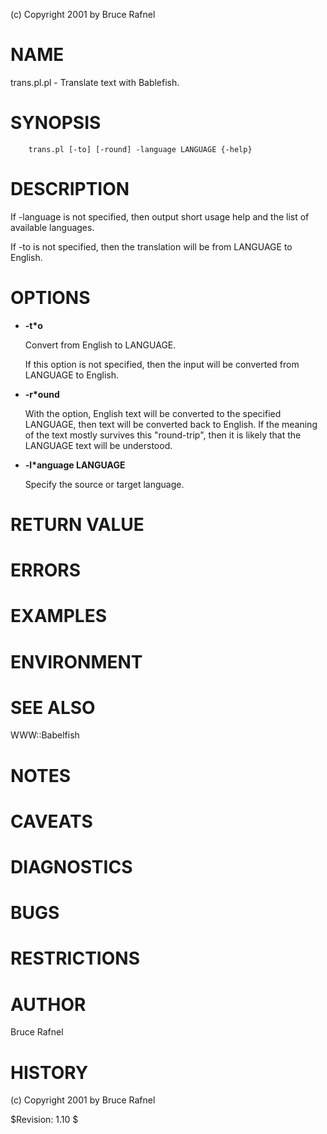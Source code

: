 (c) Copyright 2001 by Bruce Rafnel

# NAME

trans.pl.pl - Translate text with Bablefish.

# SYNOPSIS

        trans.pl [-to] [-round] -language LANGUAGE {-help}

# DESCRIPTION

If -language is not specified, then output short usage help and the
list of available languages.

If -to is not specified, then the translation will be from LANGUAGE to
English.

# OPTIONS

- **-t\*o**

    Convert from English to LANGUAGE.

    If this option is not specified, then the input will be converted from
    LANGUAGE to English.

- **-r\*ound**

    With the option, English text will be converted to the specified
    LANGUAGE, then text will be converted back to English.  If the meaning
    of the text mostly survives this "round-trip", then it is likely that
    the LANGUAGE text will be understood.

- **-l\*anguage LANGUAGE**

    Specify the source or target language.

# RETURN VALUE

# ERRORS

# EXAMPLES

# ENVIRONMENT

# SEE ALSO

WWW::Babelfish

# NOTES

# CAVEATS

# DIAGNOSTICS

# BUGS

# RESTRICTIONS

# AUTHOR

Bruce Rafnel

# HISTORY

(c) Copyright 2001 by Bruce Rafnel

$Revision: 1.10 $
